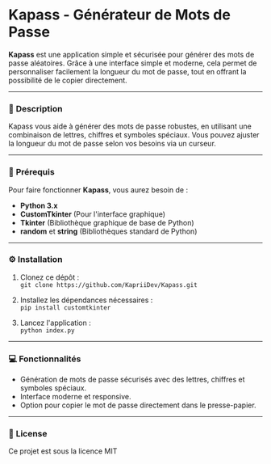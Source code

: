 # Kapass - Générateur de Mots de Passe

**Kapass** est une application simple et sécurisée pour générer des mots de passe aléatoires. Grâce à une interface simple et moderne, cela permet de personnaliser facilement la longueur du mot de passe, tout en offrant la possibilité de le copier directement.

---

### 📝 **Description**
Kapass vous aide à générer des mots de passe robustes, en utilisant une combinaison de lettres, chiffres et symboles spéciaux. Vous pouvez ajuster la longueur du mot de passe selon vos besoins via un curseur.

---

### 🚀 **Prérequis**
Pour faire fonctionner **Kapass**, vous aurez besoin de :

- **Python 3.x**  
- **CustomTkinter** (Pour l'interface graphique)  
- **Tkinter** (Bibliothèque graphique de base de Python)  
- **random** et **string** (Bibliothèques standard de Python)

---

### ⚙️ **Installation**
1. Clonez ce dépôt :  
   `git clone https://github.com/KapriiDev/Kapass.git`
   
2. Installez les dépendances nécessaires :  
   `pip install customtkinter`
   
3. Lancez l'application :  
   `python index.py`

---

### 💻 **Fonctionnalités**
- Génération de mots de passe sécurisés avec des lettres, chiffres et symboles spéciaux.
- Interface moderne et responsive.
- Option pour copier le mot de passe directement dans le presse-papier.

---

### 📄 **License**
Ce projet est sous la licence MIT
